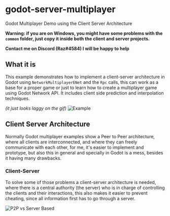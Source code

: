 # godot-server-multiplayer
Godot Multiplayer Demo using the Client Server Architecture

**Warning: if you are on Windows, you might have some problems with the `common` folder, just copy it inside both the client and server projects.**

**Contact me on Discord (Raz#4584) I will be happy to help**
## What it is
This example demonstrates how to implement a client-server architecture in Godot using `NetworkMultiplayerENet` and the `Rpc` calls, this can work as a base for a proper game or just to learn how to create a multiplayer game using Godot Network API. It includes client side prediction and interpolation techniques.

_(it just looks laggy on the gif)_
![Example](https://i.imgur.com/ZgoVLSV.gif)

## Client Server Architecture
Normally Godot multiplayer examples show a Peer to Peer architecture, where all clients are interconnected, and where they can freely communicate with each other, for me, it's easier to implement and prototype, but also this in general and specially in Godot is a mess, besides it having many drawbacks.

### Client-Server
To solve some of those problems a client-server architecture is needed, where there is a central authority (the server) who is in charge of controlling the clients and their interactions, this also makes it easier to prevent cheating, since all information first has to go through a server.

![P2P vs Server Based](https://sites.google.com/site/cis3347cruzguzman014/_/rsrc/1480320465440/module-2/client-server-and-peer-to-peer-networking/p2p-network-vs-server.jpg?height=206&width=400 "P2P vs Server Based")
